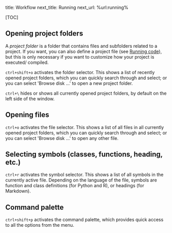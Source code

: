title: Workflow
next_title: Running
next_url: %url:running%


[TOC]


## Opening project folders

A *project folder* is a folder that contains files and subfolders related to a project. If you want, you can also define a project file (see [Running code](%url:running%)), but this is only necessary if you want to customize how your project is executed/ compiled.

`ctrl+shift+o` activates the folder selector. This shows a list of recently opened project folders, which you can quickly search through and select; or you can select 'Browse disk …' to open a new project folder.

`ctrl+\` hides or shows all currently opened project folders, by default on the left side of the window.


## Opening files

`ctrl+o` activates the file selector. This shows a list of all files in all currently opened project folders, which you can quickly search through and select; or you can select 'Browse disk …' to open any other file.


## Selecting symbols (classes, functions, heading, etc.)

`ctrl+r` activates the symbol selector. This shows a list of all symbols in the currently active file. Depending on the language of the file, symbols are function and class definitions (for Python and R), or headings (for Markdown).


## Command palette

`ctrl+shift+p` activates the command palette, which provides quick access to all the options from the menu.

